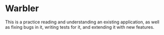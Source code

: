 # Warbler


This is a  practice reading and understanding an existing application, as well as fixing bugs in it, writing tests for it, and extending it with new features.

